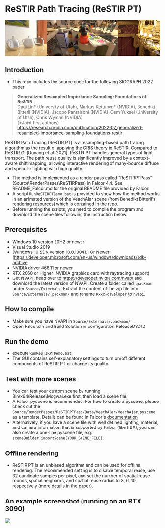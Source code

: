 # ReSTIR Path Tracing (ReSTIR PT)
![](teaser.jpg)

## Introduction
- This repo includes the source code for the following SIGGRAPH 2022 paper

> **Generalized Resampled Importance Sampling: Foundations of ReSTIR**<br>
> Daqi Lin* (University of Utah), Markus Kettunen* (NVIDIA), Benedikt Bitterli (NVIDIA), Jacopo Pantaleoni (NVIDIA), Cem Yuksel (University of Utah), Chris Wyman (NVIDIA)<br>
> (*Joint first authors) <br>
> https://research.nvidia.com/publication/2022-07_generalized-resampled-importance-sampling-foundations-restir

ReSTIR Path Tracing (ReSTIR PT) is a resampling-based path tracing algorithm as the result of applying the GRIS theory to ReSTIR. Compared to ReSTIR GI \[Ouyang et al. 2021\], ReSTIR PT handles general types of light transport. The path reuse quality is significantly improved by a context-aware shift mapping, allowing interactive rendering of many-bounce diffuse and specular lighting with high quality.

- The method is implemented as a render pass called "ReSTIRPTPass" (Source\RenderPasses\ReSTIRPass) in Falcor 4.4.
See README_Falcor.md for the original README file provided by Falcor.
- A script `RunReSTIRPTDemo.bat` is provided to show how the method works in an animated version of the VeachAjar scene (from [Benedikt Bitterli's rendering resources](https://benedikt-bitterli.me/resources/)) which is contained in the repo.
- Before running the scripts, you need to compile the program and download the scene files following the instruction below.

## Prerequisites
- Windows 10 version 20H2 or newer
- Visual Studio 2019
- [Windows 10 SDK version 10.0.19041.1 Or Newer] (https://developer.microsoft.com/en-us/windows/downloads/sdk-archive)
- NVIDIA driver 466.11 or newer
- RTX 2060 or Higher (NVIDIA graphics card with raytracing support)
- Get NVAPI, head over to https://developer.nvidia.com/nvapi and download the latest version of NVAPI. Create a folder called `.packman` under `Source/Externals`, Extract the content of the zip file into `Source/Externals/.packman/` and rename `Rxxx-developer` to `nvapi`.

## How to compile
- Make sure you have NVAPI in `Source/Externals/.packman/` 
- Open Falcor.sln and Build Solution in configuration ReleaseD3D12

## Run the demo
- execute `RunReSTIRPTDemo.bat`
- The GUI contains self-explanatory settings to turn on/off different components of ReSTIR PT or change its quality.  

## Test with more scenes
- You can test your custom scene by running Bin\x64\Release\Mogwai.exe first, then load a scene file.
- A Falcor pyscene is recommended. For how to create a pyscene, please check out the `Source/RenderPasses/ReSTIRPTPass/Data/VeachAjar/VeachAjar.pyscene` as a template.
Details can be found in Falcor's [documentation](Docs/Usage/Scene-Formats.md)
- Alternatively, if you have a scene file with well defined lighting, material, and camera information that is supported by Falocr (like FBX), you can also create a one-line
pyscene file, e.g. `sceneBuilder.importScene(YOUR_SCENE_FILE)`.

## Offline rendering
- ReSTIR PT is an unbiased algorithm and can be used for offline rendering. The recommended setting is to disable temporal reuse, use 32 candidate samples per pixel, and set the number of spatial reuse rounds, spatial neighbors, and spatial reuse radius to 3, 6, 10, respectively (more details in the paper). 

## An example screenshot (running on an RTX 3090)
![](Screenshot.png)


